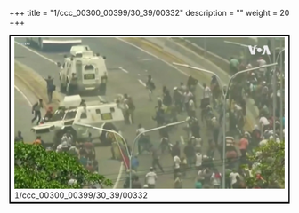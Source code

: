 +++
title = "1/ccc_00300_00399/30_39/00332"
description = ""
weight = 20
+++

<table style="border:2px solid black;max-width:800px;max-height:800px;" 
><tr><td>
<img class="center-fit-jpg"
src="/jpg_/aaa_20190430_NxaOmWaI8sI_00331.jpg">
1/ccc_00300_00399/30_39/00332
</img></td></tr></table>
